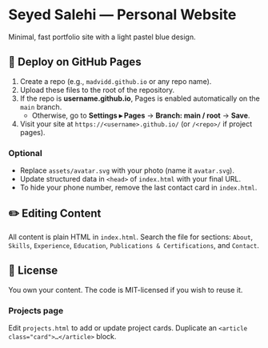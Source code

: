 # Seyed Salehi — Personal Website

Minimal, fast portfolio site with a light pastel blue design.

## 🚀 Deploy on GitHub Pages

1. Create a repo (e.g., `madvidd.github.io` or any repo name).
2. Upload these files to the root of the repository.
3. If the repo is **username.github.io**, Pages is enabled automatically on the `main` branch.
   - Otherwise, go to **Settings ▸ Pages** → **Branch: main / root** → **Save**.
4. Visit your site at `https://<username>.github.io/` (or `/<repo>/` if project pages).

### Optional
- Replace `assets/avatar.svg` with your photo (name it `avatar.svg`).
- Update structured data in `<head>` of `index.html` with your final URL.
- To hide your phone number, remove the last contact card in `index.html`.

## ✏️ Editing Content

All content is plain HTML in `index.html`. Search the file for sections:
`About`, `Skills`, `Experience`, `Education`, `Publications & Certifications`, and `Contact`.

## 📄 License

You own your content. The code is MIT-licensed if you wish to reuse it.


### Projects page
Edit `projects.html` to add or update project cards. Duplicate an `<article class="card">…</article>` block.

